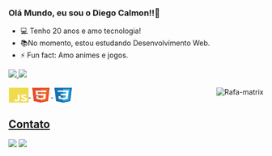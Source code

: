### Olá Mundo, eu sou o Diego Calmon!!👋

- :computer: Tenho 20 anos e amo tecnologia!
- :books:No momento, estou estudando Desenvolvimento Web.
- ⚡ Fun fact: Amo animes e jogos.

<div>
  <a href="https://github.com/Diego-codecell">
  <img height="180em" src="https://github-readme-stats.vercel.app/api?username=Diego-codecell&show_icons=true&theme=chartreuse-dark&include_all_commits=true&count_private=true"/>
  <img height="180em" src="https://github-readme-stats.vercel.app/api/top-langs/?username=Diego-codecell&layout=compact&langs_count=7&theme=chartreuse-dark"/>
</div>
  
<div style="display: inline_block"><br>
  <img align="center" alt="Rafa-Js" height="30" width="40" src="https://raw.githubusercontent.com/devicons/devicon/master/icons/javascript/javascript-plain.svg">
  <img align="center" alt="Rafa-HTML" height="30" width="40" src="https://raw.githubusercontent.com/devicons/devicon/master/icons/html5/html5-original.svg">
  <img align="center" alt="Rafa-CSS" height="30" width="40" src="https://raw.githubusercontent.com/devicons/devicon/master/icons/css3/css3-original.svg">
  <img align="right" alt="Rafa-matrix" src="https://upload.wikimedia.org/wikipedia/commons/thumb/c/cc/Digital_rain_animation_medium_letters_shine.gif/240px-Digital_rain_animation_medium_letters_shine.gif">
</div>
  
## Contato
  
  <div>
  <a href = "mailto:diegocalmon1234@gmail.com"><img src="https://img.shields.io/badge/-Gmail-%23333?style=for-the-badge&logo=gmail&logoColor=white" target="_blank"></a>
  <a href="https://www.linkedin.com/in/diego-calmon-9a5bb4208" target="_blank"><img src="https://img.shields.io/badge/-LinkedIn-%230077B5?style=for-the-badge&logo=linkedin&logoColor=white" target="_blank"></a>
  </div>
